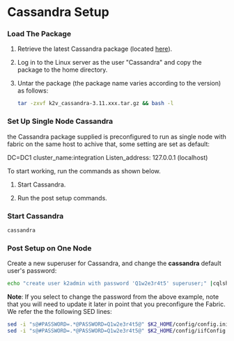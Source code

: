 # Cassandra Setup

### Load The Package 

1. Retrieve the latest Cassandra package (located [here](https://download.k2view.com/index.php/s/dMH2PWuIErPFszK)).

2. Log in to the Linux server as the user "Cassandra" and copy the package to the home directory.

3. Untar the package (the package name varies according to the version) as follows:

   ~~~bash
   tar -zxvf k2v_cassandra-3.11.xxx.tar.gz && bash -l
   ~~~


### Set Up Single Node Cassandra

the Cassandra package supplied is preconfigured to run as single node with fabric on the same host
to achive that, some setting are set as default:

DC=DC1
cluster_name:integration
Listen_address: 127.0.0.1 (localhost)

To start working, run the commands as shown below.

1.  Start Cassandra.

2.  Run the post setup commands.

### Start Cassandra

~~~bash
cassandra
~~~

### Post Setup on One Node

Create a new superuser for Cassandra, and change the **cassandra** default user's password:

~~~bash
echo "create user k2admin with password 'Q1w2e3r4t5' superuser;" |cqlsh -u cassandra -p cassandra
~~~

**Note**: If you select to change the password from the above example, note that you will need to update it later in point that you preconfigure the Fabric. We refer the the following SED lines:


~~~bash
sed -i "s@#PASSWORD=.*@PASSWORD=Q1w2e3r4t5@" $K2_HOME/config/config.ini
sed -i "s@#PASSWORD=.*@PASSWORD=Q1w2e3r4t5@" $K2_HOME/config/iifConfig.ini
~~~

## 
